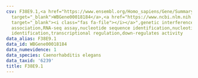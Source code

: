 ```yaml
---
csv: F38E9.1,<a href="https://www.ensembl.org/Homo_sapiens/Gene/Summary?db=core;g=WBGene00018184"
  target="_blank">WBGene00018184</a>,<a href="https://www.ncbi.nlm.nih.gov/pubmed/27496166"
  target="_blank"><i class="fas fa-file"></i></a>",genetic interference,functional
  association,RNA-seq assay,nucleotide sequence identification,nucleotide sequence
  identification,transcriptional regulation,down-regulates activity
data_alias: F38E9.1
data_id: WBGene00018184
data_numevidence: 1
data_species: Caenorhabditis elegans
data_taxid: '6239'
title: F38E9.1
---
```

